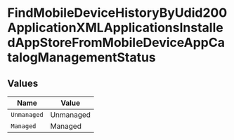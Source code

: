 # FindMobileDeviceHistoryByUdid200ApplicationXMLApplicationsInstalledAppStoreFromMobileDeviceAppCatalogManagementStatus


## Values

| Name        | Value       |
| ----------- | ----------- |
| `Unmanaged` | Unmanaged   |
| `Managed`   | Managed     |
